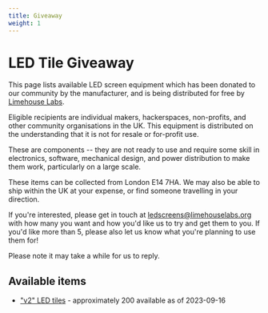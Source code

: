 ```yaml
---
title: Giveaway
weight: 1
---
```

# LED Tile Giveaway

This page lists available LED screen equipment which has been donated to our community by the manufacturer, and is being distributed for free by [Limehouse Labs](https://www.limehouselabs.org).

Eligible recipients are individual makers, hackerspaces, non-profits, and other community organisations in the UK. This equipment is distributed on the understanding that it is not for resale or for-profit use.

These are components -- they are not ready to use and require some skill in electronics, software, mechanical design, and power distribution to make them work, particularly on a large scale.

These items can be collected from London E14 7HA. We may also be able to ship within the UK at your expense, or find someone travelling in your direction.

If you're interested, please get in touch at [ledscreens@limehouselabs.org](mailto:ledscreens@limehouselabs.org) with how many you want and how you'd like us to try and get them to you. If you'd like more than 5, please also let us know what you're planning to use them for!

Please note it may take a while for us to reply.

## Available items

* ["v2" LED tiles](../tiles/led-tiles-v2) - approximately 200 available as of 2023-09-16